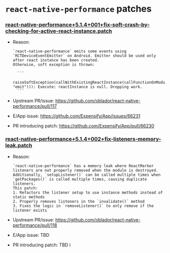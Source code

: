 # `react-native-performance` patches

### [react-native-performance+5.1.4+001+fix-soft-crash-by-checking-for-active-react-instance.patch](react-native-performance+5.1.4+001+fix-soft-crash-by-checking-for-active-react-instance.patch)

- Reason:

    ```
    `react-native-performance` emits some events using `RCTDeviceEventEmitter` on Android. Emitter should be used only after react instance has been created.
    Otherwise, soft exception is thrown:
      
      ```
      raiseSoftException(callWithExistingReactInstance(callFunctionOnModule("RCTDeviceEventEmitter", "emit"))): Execute: reactInstance is null. Dropping work.
      ```
    ```

- Upstream PR/issue: https://github.com/oblador/react-native-performance/pull/117
- E/App issue: https://github.com/Expensify/App/issues/66231
- PR introducing patch: https://github.com/Expensify/App/pull/66230

### [react-native-performance+5.1.4+002+fix-listeners-memory-leak.patch](react-native-performance+5.1.4+002+fix-listeners-memory-leak.patch)

- Reason:

    ```
    `react-native-performance` has a memory leak where ReactMarker listeners are not properly removed when the module is destroyed.
    Additionally, `setupListener()` can be called multiple times when `getPackages()` is called multiple times, causing duplicate listeners.
    This patch:
    1. Refactors the listener setup to use instance methods instead of static methods
    2. Properly removes listeners in the `invalidate()` method
    3. Fixes the logic in `removeListener()` to only remove if the listener exists
    ```

- Upstream PR/issue: https://github.com/oblador/react-native-performance/pull/118
- E/App issue: TBD
- PR introducing patch: TBD
i